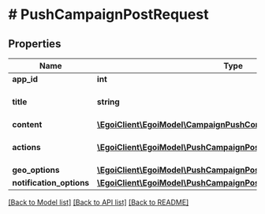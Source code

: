 # # PushCampaignPostRequest

## Properties

Name | Type | Description | Notes
------------ | ------------- | ------------- | -------------
**app_id** | **int** |  | 
**title** | **string** | Push campaign subject | 
**content** | [**\EgoiClient\EgoiModel\CampaignPushContent**](CampaignPushContent.md) |  | 
**actions** | [**\EgoiClient\EgoiModel\PushCampaignPostRequestActions[]**](PushCampaignPostRequestActions.md) | Actions for push campaign | [optional] 
**geo_options** | [**\EgoiClient\EgoiModel\PushCampaignPostRequestGeoOptions**](PushCampaignPostRequestGeoOptions.md) |  | [optional] 
**notification_options** | [**\EgoiClient\EgoiModel\PushCampaignPostRequestNotificationOptions**](PushCampaignPostRequestNotificationOptions.md) |  | [optional] 

[[Back to Model list]](../../README.md#documentation-for-models) [[Back to API list]](../../README.md#documentation-for-api-endpoints) [[Back to README]](../../README.md)


